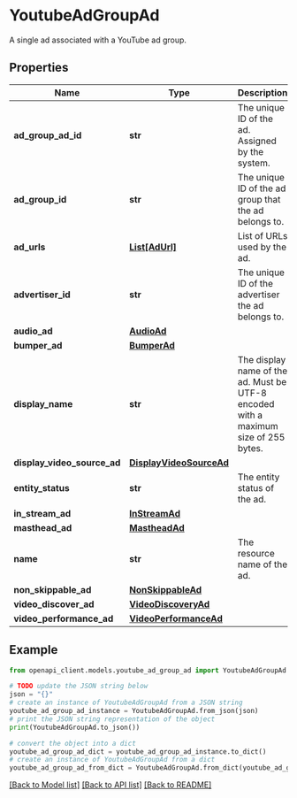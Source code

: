 # YoutubeAdGroupAd

A single ad associated with a YouTube ad group.

## Properties

Name | Type | Description | Notes
------------ | ------------- | ------------- | -------------
**ad_group_ad_id** | **str** | The unique ID of the ad. Assigned by the system. | [optional] 
**ad_group_id** | **str** | The unique ID of the ad group that the ad belongs to. | [optional] 
**ad_urls** | [**List[AdUrl]**](AdUrl.md) | List of URLs used by the ad. | [optional] 
**advertiser_id** | **str** | The unique ID of the advertiser the ad belongs to. | [optional] 
**audio_ad** | [**AudioAd**](AudioAd.md) |  | [optional] 
**bumper_ad** | [**BumperAd**](BumperAd.md) |  | [optional] 
**display_name** | **str** | The display name of the ad. Must be UTF-8 encoded with a maximum size of 255 bytes. | [optional] 
**display_video_source_ad** | [**DisplayVideoSourceAd**](DisplayVideoSourceAd.md) |  | [optional] 
**entity_status** | **str** | The entity status of the ad. | [optional] 
**in_stream_ad** | [**InStreamAd**](InStreamAd.md) |  | [optional] 
**masthead_ad** | [**MastheadAd**](MastheadAd.md) |  | [optional] 
**name** | **str** | The resource name of the ad. | [optional] 
**non_skippable_ad** | [**NonSkippableAd**](NonSkippableAd.md) |  | [optional] 
**video_discover_ad** | [**VideoDiscoveryAd**](VideoDiscoveryAd.md) |  | [optional] 
**video_performance_ad** | [**VideoPerformanceAd**](VideoPerformanceAd.md) |  | [optional] 

## Example

```python
from openapi_client.models.youtube_ad_group_ad import YoutubeAdGroupAd

# TODO update the JSON string below
json = "{}"
# create an instance of YoutubeAdGroupAd from a JSON string
youtube_ad_group_ad_instance = YoutubeAdGroupAd.from_json(json)
# print the JSON string representation of the object
print(YoutubeAdGroupAd.to_json())

# convert the object into a dict
youtube_ad_group_ad_dict = youtube_ad_group_ad_instance.to_dict()
# create an instance of YoutubeAdGroupAd from a dict
youtube_ad_group_ad_from_dict = YoutubeAdGroupAd.from_dict(youtube_ad_group_ad_dict)
```
[[Back to Model list]](../README.md#documentation-for-models) [[Back to API list]](../README.md#documentation-for-api-endpoints) [[Back to README]](../README.md)



